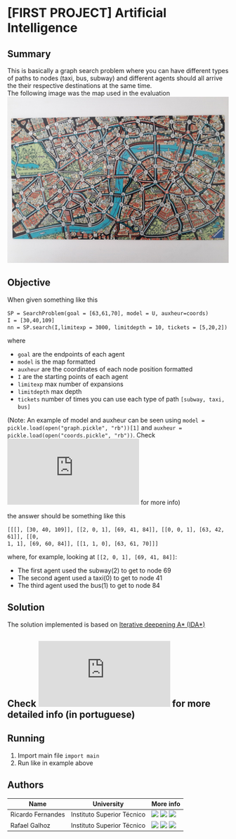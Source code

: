 # [FIRST PROJECT] Artificial Intelligence

## Summary

This is basically a graph search problem where you can have different types of paths to nodes (taxi, bus, subway) and different agents should all arrive the their respective destinations at the same time.  
The following image was the map used in the evaluation  
![alt text](https://github.com/Rickerp/IST-IA-P1/blob/master/maps.png)

## Objective

When given something like this  
```
SP = SearchProblem(goal = [63,61,70], model = U, auxheur=coords)
I = [30,40,109]
nn = SP.search(I,limitexp = 3000, limitdepth = 10, tickets = [5,20,2])
```
where 
* `goal` are the endpoints of each agent  
* `model` is the map formatted  
* `auxheur` are the coordinates of each node position formatted  
* `I` are the starting points of each agent  
* `limitexp` max number of expansions
* `limitdepth` max depth
* `tickets` number of times you can use each type of path `[subway, taxi, bus]`  

(Note: An example of model and auxheur can be seen using `model = pickle.load(open("graph.pickle", "rb"))[1]` and `auxheur = pickle.load(open("coords.pickle", "rb"))`. Check ![sol_verify.py](https://github.com/Rickerp/IST-IA-P1/blob/master/sol_verify.py) for more info)

the answer should be something like this
```
[[[], [30, 40, 109]], [[2, 0, 1], [69, 41, 84]], [[0, 0, 1], [63, 42, 61]], [[0,
1, 1], [69, 60, 84]], [[1, 1, 0], [63, 61, 70]]]
```
where, for example, looking at `[[2, 0, 1], [69, 41, 84]]`:  
* The first agent used the subway(2) to get to node 69
* The second agent used a taxi(0) to get to node 41
* The third agent used the bus(1) to get to node 84

## Solution

The solution implemented is based on [Iterative deepening A* (IDA*)](https://en.wikipedia.org/wiki/Iterative_deepening_A*) 

## Check ![project.pdf](https://github.com/Rickerp/IST-IA-P1/blob/master/assets/project.pdf) for more detailed info (in portuguese)

## Running
1. Import main file `import main`  
2. Run like in example above  

## Authors 
| Name | University | More info |
| ---- | ---- | ---- |
| Ricardo Fernandes | Instituto Superior Técnico | [<img src="https://i.ibb.co/brG8fnX/mail-6.png" width="17">](mailto:ricardo.s.fernandes@tecnico.ulisboa.pt "ricardo.s.fernandes@tecnico.ulisboa.pt") [<img src="https://github.githubassets.com/favicon.ico" width="17">](https://github.com/rickerp "rickerp") [<img src="https://i.ibb.co/TvQPw7N/linkedin-logo.png" width="17">](https://www.linkedin.com/in/rickerp/ "rickerp") |
| Rafael Galhoz | Instituto Superior Técnico | [<img src="https://i.ibb.co/brG8fnX/mail-6.png" width="17">](mailto:rafael.galhoz@tecnico.ulisboa.pt "rafael.galhoz@tecnico.ulisboa.pt") [<img src="https://github.githubassets.com/favicon.ico" width="17">](https://github.com/VivaRafael "VivaRafael") [<img src="https://i.ibb.co/TvQPw7N/linkedin-logo.png" width="17">](https://www.linkedin.com/in/rafael-galhoz/ "rafael-galhoz") |
